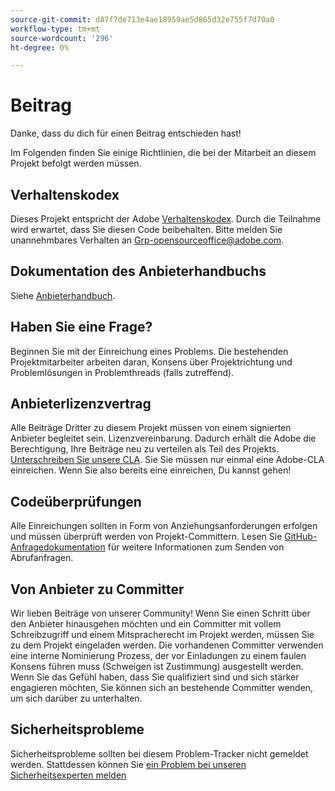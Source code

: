 ```yaml
---
source-git-commit: d87f7de713e4ae18959ae5d865d32e755f7d70a0
workflow-type: tm+mt
source-wordcount: '296'
ht-degree: 0%

---
```

# Beitrag

Danke, dass du dich für einen Beitrag entschieden hast!

Im Folgenden finden Sie einige Richtlinien, die bei der Mitarbeit an diesem Projekt befolgt werden müssen.

## Verhaltenskodex

Dieses Projekt entspricht der Adobe [Verhaltenskodex](code-of-conduct.md). Durch die Teilnahme
wird erwartet, dass Sie diesen Code beibehalten. Bitte melden Sie unannehmbares Verhalten an
[Grp-opensourceoffice@adobe.com](mailto:Grp-opensourceoffice@adobe.com).

## Dokumentation des Anbieterhandbuchs

Siehe [Anbieterhandbuch](https://docs.adobe.com/content/help/en/contributor/contributor-guide/introduction.html).

## Haben Sie eine Frage?

Beginnen Sie mit der Einreichung eines Problems. Die bestehenden Projektmitarbeiter arbeiten daran,
Konsens über Projektrichtung und Problemlösungen in Problemthreads
(falls zutreffend).

## Anbieterlizenzvertrag

Alle Beiträge Dritter zu diesem Projekt müssen von einem signierten Anbieter begleitet sein.
Lizenzvereinbarung. Dadurch erhält die Adobe die Berechtigung, Ihre Beiträge neu zu verteilen
als Teil des Projekts. [Unterschreiben Sie unsere CLA](http://opensource.adobe.com/cla.html). Sie
Sie müssen nur einmal eine Adobe-CLA einreichen. Wenn Sie also bereits eine einreichen,
Du kannst gehen!

## Codeüberprüfungen

Alle Einreichungen sollten in Form von Anziehungsanforderungen erfolgen und müssen überprüft werden
von Projekt-Committern. Lesen Sie [GitHub-Anfragedokumentation](https://help.github.com/articles/about-pull-requests/)
für weitere Informationen zum Senden von Abrufanfragen.

<!--
Lastly, please follow the [pull request template](PULL_REQUEST_TEMPLATE.md) when
submitting a pull request!
-->

## Von Anbieter zu Committer

Wir lieben Beiträge von unserer Community! Wenn Sie einen Schritt über den Anbieter hinausgehen möchten
und ein Committer mit vollem Schreibzugriff und einem Mitspracherecht im Projekt werden, müssen Sie
zu dem Projekt eingeladen werden. Die vorhandenen Committer verwenden eine interne Nominierung
Prozess, der vor Einladungen zu einem faulen Konsens führen muss (Schweigen ist Zustimmung)
ausgestellt werden. Wenn Sie das Gefühl haben, dass Sie qualifiziert sind und sich stärker engagieren möchten,
Sie können sich an bestehende Committer wenden, um sich darüber zu unterhalten.

## Sicherheitsprobleme

Sicherheitsprobleme sollten bei diesem Problem-Tracker nicht gemeldet werden. Stattdessen können Sie [ein Problem bei unseren Sicherheitsexperten melden](https://helpx.adobe.com/security/alertus.html)

